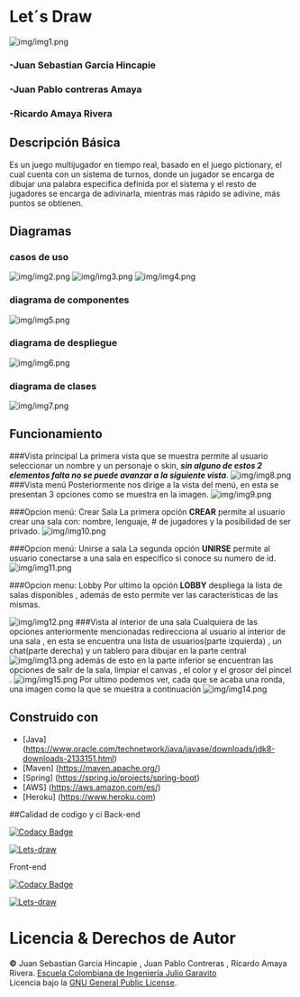 # Let´s Draw
![img/img1.png](img/img1.png)
### -Juan Sebastian Garcia Hincapie
### -Juan Pablo contreras Amaya
### -Ricardo Amaya Rivera

## Descripción Básica

Es un juego multijugador en tiempo real, basado en el juego pictionary, el cual cuenta con un sistema de turnos, donde un jugador se encarga de dibujar una palabra especifica definida por el sistema y el resto de jugadores se encarga de adivinarla, mientras mas rápido se adivine, más puntos se obtienen.

## Diagramas
### casos de uso
![img/img2.png](img/img2.png)
![img/img3.png](img/img3.png)
![img/img4.png](img/img4.png)
### diagrama de componentes
![img/img5.png](img/img5.png)
### diagrama de despliegue
![img/img6.png](img/img6.png)
### diagrama de clases
![img/img7.png](img/img7.png)

## Funcionamiento
###Vista principal
La primera vista que se muestra permite al usuario seleccionar un nombre y un personaje o skin, ***sin alguno de estos 2 elementos falta no se puede avanzar a la siguiente vista***.
![img/img8.png](img/img8.png)
###Vista menú
Posteriormente nos dirige a la vista del menú, en esta se presentan 3 opciones como se muestra en la imagen.
![img/img9.png](img/img9.png)

###Opcion menú: Crear Sala
La primera opción **CREAR** permite al usuario crear una sala con: nombre, lenguaje, # de jugadores y la posibilidad de ser privado.
![img/img10.png](img/img10.png)

###Opcion menú: Unirse a sala
La segunda opción **UNIRSE** permite al usuario conectarse a una sala en especifico si conoce su numero de id.
![img/img11.png](img/img11.png)

###Opcion menu: Lobby
Por ultimo la opción **LOBBY** despliega la lista de salas disponibles , además de esto permite ver las características de las mismas.

![img/img12.png](img/img12.png)
###Vista al interior de una sala
Cualquiera de las opciones anteriormente mencionadas redirecciona al usuario al interior de una sala , en esta se encuentra una lista de usuarios(parte izquierda) , un chat(parte derecha) y un tablero para dibujar en la parte central
![img/img13.png](img/img13.png)
además de esto en la parte inferior se encuentran las opciones de salir de la sala, limpiar el canvas , el color y el grosor del pincel .
![img/img15.png](img/img15.png)
Por ultimo podemos ver, cada que se acaba una ronda, una imagen como la que se muestra a continuación
![img/img14.png](img/img14.png)

## Construido con

* [Java] (https://www.oracle.com/technetwork/java/javase/downloads/jdk8-downloads-2133151.html)
* [Maven] (https://maven.apache.org/)
* [Spring] (https://spring.io/projects/spring-boot)
* [AWS] (https://aws.amazon.com/es/)
* [Heroku] (https://www.heroku.com)

##Calidad de codigo y ci
Back-end

[![Codacy Badge](https://app.codacy.com/project/badge/Grade/d52e80c1dd0143af9d018f80e1a00e72)](https://www.codacy.com?utm_source=github.com&amp;utm_medium=referral&amp;utm_content=Lets-draw/BACKEND&amp;utm_campaign=Badge_Grade)

[![Lets-draw](https://circleci.com/gh/Lets-draw/BACKEND.svg?style=svg)](https://app.circleci.com/pipelines/github/Lets-draw/BACKEND)

Front-end

[![Codacy Badge](https://app.codacy.com/project/badge/Grade/6782db487147454da08c649de70c8429)](https://www.codacy.com?utm_source=github.com&amp;utm_medium=referral&amp;utm_content=Lets-draw/FRONTEND&amp;utm_campaign=Badge_Grade)

[![Lets-draw](https://circleci.com/gh/Lets-draw/FRONTEND.svg?style=svg)](https://app.circleci.com/pipelines/github/Lets-draw/FRONTEND)

# Licencia & Derechos de Autor

**©** Juan Sebastian Garcia Hincapie , Juan Pablo Contreras , Ricardo Amaya Rivera. [Escuela Colombiana de Ingeniería Julio Garavito](https://www.escuelaing.edu.co/es/)  
Licencia bajo la [GNU General Public License](/LICENSE).

